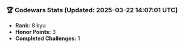 ### 🏆 Codewars Stats (Updated: 2025-03-22 14:07:01 UTC)

- **Rank:** 8 kyu
- **Honor Points:** 3
- **Completed Challenges:** 1

